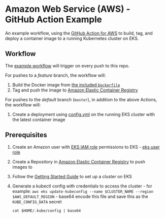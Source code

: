 # Amazon Web Service (AWS) - GitHub Action Example

An example workflow, using the [GitHub Action for AWS](https://github.com/actions/aws) to build, tag, and deploy a container image to a running Kubernetes cluster on EKS.

## Workflow

The [example workflow](.github/main.workflow) will trigger on every push to this repo.

For pushes to a _feature_ branch, the workflow will:

1. Build the Docker image from [the included `Dockerfile`](Dockerfile)
1. Tag and push the image to [Amazon Elastic Container Registry](https://aws.amazon.com/ecr/)

For pushes to the _default_ branch (`master`), in addition to the above Actions, the workflow will:

1. Create a deployment using [config.yml](/config.yml) on the running EKS cluster with the latest container image

## Prerequisites

1. Create an Amazon user with [EKS IAM role](https://docs.aws.amazon.com/eks/latest/userguide/service_IAM_role.html) permissions to EKS - [eks user role](https://docs.aws.amazon.com/eks/latest/userguide/add-user-role.html)
1. Create a Repository in [Amazon Elastic Container Registry](https://docs.aws.amazon.com/AmazonECR/latest/userguide/Registries.html) to push images to
1. Follow the [Getting Started Guide](https://docs.aws.amazon.com/eks/latest/userguide/getting-started.html) to set up a cluster on EKS
1. Generate a kubectl config with credentials to access the cluster - for example: `aws eks update-kubeconfig --name $CLUSTER_NAME --region $AWS_DEFAULT_REGION` - base64 encode this file and save this as the `KUBE_CONFIG_DATA` secret
      
      `cat $HOME/.kube/config | base64`
